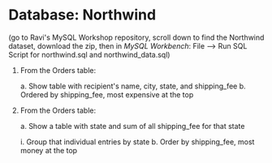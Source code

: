# Database: Northwind
(go to Ravi's MySQL Workshop repository, scroll down to find the Northwind dataset, download the zip, then in *MySQL Workbench*: File --> Run SQL Script for northwind.sql 
and northwind_data.sql)

1. From the Orders table:
	
	a. Show table with recipient's name, city, state, and shipping_fee 
	b. Ordered by shipping_fee, most expensive at the top 
2. From the Orders table:
	
	a. Show a table with state and sum of all shipping_fee for that state 
		
	i. Group that individual entries by state 
	b. Order by shipping_fee, most money at the top